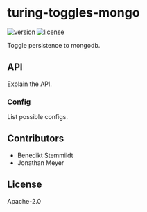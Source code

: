 # turing-toggles-mongo

[![version](https://img.shields.io/npm/v/turing-toggles-mongo.svg)](https://www.npmjs.com/package/turing-toggles-mongo) [![license](https://img.shields.io/npm/l/turing-toggles-mongo.svg)](./LICENSE)

Toggle persistence to mongodb.

## API

Explain the API.

### Config

List possible configs.

## Contributors

- Benedikt Stemmildt
- Jonathan Meyer

## License

Apache-2.0
